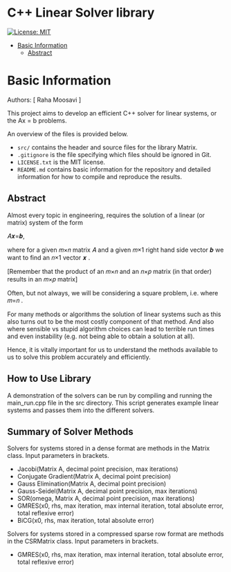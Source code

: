 # C++ Linear Solver library

[![License: MIT](https://img.shields.io/badge/License-MIT-yellow.svg)](https://opensource.org/licenses/MIT)

* [Basic Information](#basic-information)
    * [Abstract](#abstract)


# Basic Information

Authors: [
         Raha Moosavi
         ]

This project aims to develop an efficient C++ solver for linear systems, or the Ax = b problems. 

An overview of the files is provided below.


- `src/` contains the header and source files for the library Matrix.
- `.gitignore` is the file specifying which files should be ignored in Git.
- `LICENSE.txt` is the MIT license.
- `README.md` contains basic information for the repository and detailed information for how to compile and reproduce the results.

## Abstract
Almost every topic in engineering, requires the solution of a linear (or matrix) system of the form

𝐴𝒙=𝒃,
 
where for a given  𝑚×𝑛  matrix  𝐴  and a given  𝑚×1  right hand side vector  𝒃  we want to find an  𝑛×1  vector  𝒙 .

[Remember that the product of an  𝑚×𝑛  and an  𝑛×𝑝  matrix (in that order) results in an  𝑚×𝑝  matrix]

Often, but not always, we will be considering a square problem, i.e. where  𝑚=𝑛 .

For many methods or algorithms the solution of linear systems such as this also turns out to be the most costly component of that method. And also where sensible vs stupid algorithm choices can lead to terrible run times and even instability (e.g. not being able to obtain a solution at all).

Hence, it is vitally important for us to understand the methods available to us to solve this problem accurately and efficiently.

## How to Use Library
A demonstration of the solvers can be run by compiling and running the main_run.cpp file in the src directory. This script generates example linear systems and passes them into the different solvers. 

## Summary of Solver Methods
Solvers for systems stored in a dense format are methods in the Matrix class. Input parameters in brackets.
- Jacobi(Matrix A, decimal point precision, max iterations)
- Conjugate Gradient(Matrix A, decimal point precision)
- Gauss Elimination(Matrix A, decimal point precision)
- Gauss-Seidel(Matrix A, decimal point precision, max iterations)
- SOR(omega, Matrix A, decimal point precision, max iterations)
- GMRES(x0, rhs, max iteration, max internal iteration, total absolute error, total reflexive error)
- BiCG(x0, rhs, max iteration, total absolute error)

Solvers for systems stored in a compressed sparse row format are methods in the CSRMatrix class. Input parameters in brackets.
- GMRES(x0, rhs, max iteration, max internal iteration, total absolute error, total reflexive error)
